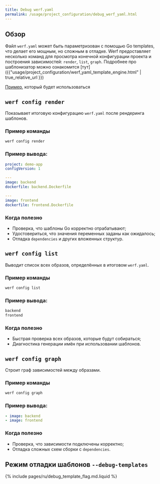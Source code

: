 ```yaml
---
title: Debug werf.yaml
permalink: /usage/project_configuration/debug_werf_yaml.html
---
```


## Обзор

Файл `werf.yaml` может быть параметризован с помощью Go templates, что делает его мощным, но сложным в отладке. Werf предоставляет несколько команд для просмотра конечной конфигурации проекта и построения зависимостей: `render`, `list`, `graph`. Подробнее про шаблонизатор можно ознакомится [тут]({{"usage/project_configuration/werf_yaml_template_engine.html" | true_relative_url }})

[Пример](https://werf.io/getting_started/#build-and-deploy-with-werf), который будет использоваться

## `werf config render`

Показывает итоговую конфигурацию `werf.yaml` после рендеринга шаблонов.

### Пример команды

```bash
werf config render
```
### Пример вывода:

```yaml
project: demo-app
configVersion: 1

---
image: backend
dockerfile: backend.Dockerfile

---
image: frontend
dockerfile: frontend.Dockerfile
```

### Когда полезно

* Проверка, что шаблоны Go корректно отрабатывают;
* Удостовериться, что значения переменных заданы как ожидалось;
* Отладка `dependencies` и других вложенных структур.

## `werf config list`

Выводит список всех образов, определённых в итоговом `werf.yaml`.

### Пример команды

```bash
werf config list
```

### Пример вывода:

```bash
backend
frontend
```

### Когда полезно

* Быстрая проверка всех образов, которые будут собираться;
* Диагностика генерации имён при использовании шаблонов.

## `werf config graph`

Строит граф зависимостей между образами.

### Пример команды

```bash
werf config graph
```

### Пример вывода:

```yaml
- image: backend
- image: frontend
```

### Когда полезно

* Проверка, что зависимости подключены корректно;
* Отладка сложных схем сборки с `dependencies`.

## Режим отладки шаблонов `--debug-templates`

{% include pages/ru/debug_template_flag.md.liquid %}
